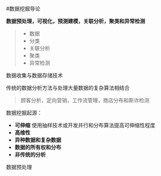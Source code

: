 #数据挖掘导论

**数据预处理，可视化，预测建模，关联分析，聚类和异常检测**

> - 数据
> - 分类
> - 关联分析
> - 聚类
> - 异常检测

数据收集与数据存储技术

传统的数据分析方法与处理大量数据的复杂算法相结合

> 顾客分析，定向营销，工作流管理，商店分布和斯诈检测


数据挖掘起源：

- **可伸缩** 使用抽样技术或开发并行和分布算法提高可伸缩性程度
- **高维性**
- **异种数据和复杂数据**
- **数据的所有权和分布**
- **非传统的分析**

数据预处理

